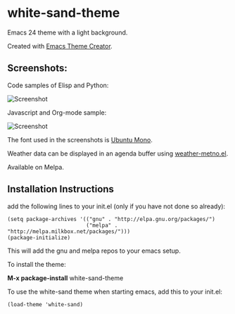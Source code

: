 # white-sand-theme
Emacs 24 theme with a light background.


Created with [Emacs Theme Creator](http://emacs-theme-creator.appspot.com).

Screenshots:
------------

Code samples of Elisp and Python:

![Screenshot](https://github.com/mswift42/white-sand-theme/raw/master/white-sand-elispandpython.png)

Javascript and Org-mode sample:

![Screenshot](https://github.com/mswift42/white-sand-theme/raw/master/white-sand-jsandorg.png)


The font used in the screenshots is [Ubuntu Mono](http://font.ubuntu.com/).

Weather data can be displayed in an agenda buffer using [weather-metno.el](https://github.com/ruediger/weather-metno-el).

Available on Melpa.

Installation Instructions
-------------------------

add the following lines to your init.el (only if you have not done so already):

    (setq package-archives '(("gnu" . "http://elpa.gnu.org/packages/")
                             ("melpa" . "http://melpa.milkbox.net/packages/")))
    (package-initialize)



This will add the gnu and melpa repos to your emacs setup.

To install the theme:

**M-x package-install** white-sand-theme


To use the white-sand theme when starting emacs, add this to your init.el:

    (load-theme 'white-sand)
